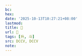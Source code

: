 ```yaml
---
bc:
hex:
date: '2025-10-13T10:27:21+08:00'
lastmod:
title: 􀋵
url: 􀋵
tags: [升, 斗]
src: DCCV, DCCV
note:
---
```

